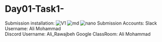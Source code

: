 # Day01-Task1-
Submission installation:
![V1](https://user-images.githubusercontent.com/108058306/175814604-dc7f9f7d-eda9-438d-8237-88ca4edbf5ff.png)
![md](https://user-images.githubusercontent.com/108058306/175814607-73138929-6e8e-4680-9fd8-dc3cc1ca6052.png)
![nano](https://user-images.githubusercontent.com/108058306/175814610-638444dd-7695-488e-8c6e-cd8c4efa36ca.png)
Submission Accounts:
Slack Username: Ali Mohammad<br>
Discord Username: Ali_Rawajbeh
Google ClassRoom: Ali Mohammad
